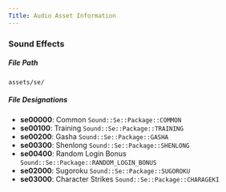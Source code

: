 ```yaml
---
Title: Audio Asset Information
---
```

### Sound Effects

##### File Path
`assets/se/`

##### File Designations

* **se00000**: Common `Sound::Se::Package::COMMON`
* **se00100**: Training `Sound::Se::Package::TRAINING`
* **se00200**: Gasha `Sound::Se::Package::GASHA`
* **se00300**: Shenlong `Sound::Se::Package::SHENLONG`
* **se00400**: Random Login Bonus `Sound::Se::Package::RANDOM_LOGIN_BONUS`
* **se02000**: Sugoroku `Sound::Se::Package::SUGOROKU`
* **se03000**: Character Strikes `Sound::Se::Package::CHARAGEKI`
